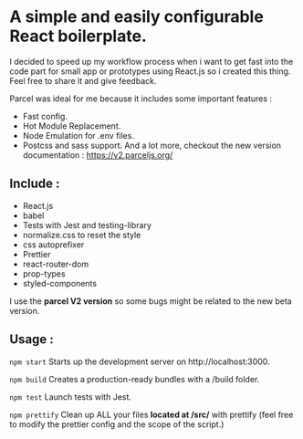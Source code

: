 # A simple and easily configurable React boilerplate.

I decided to speed up my workflow process when i want to get fast into the code part for small app or prototypes using React.js so i created this thing.
Feel free to share it and give feedback.

Parcel was ideal for me because it includes some important features :
- Fast config.
- Hot Module Replacement.
- Node Emulation for .env files.
- Postcss and sass support.
And a lot more, checkout the new version documentation : https://v2.parceljs.org/

## Include :
- React.js
- babel
- Tests with Jest and testing-library
- normalize.css to reset the style
- css autoprefixer
- Prettier
- react-router-dom
- prop-types
- styled-components

I use the **parcel V2 version** so some bugs might be related to the new beta version.

## Usage :

`npm start`
Starts up the development server on http://localhost:3000.

`npm build`
Creates a production-ready bundles with a /build folder.

`npm test`
Launch tests with Jest.

`npm prettify`
Clean up ALL your files **located at /src/** with prettify (feel free to modify the prettier config and the scope of the script.)
